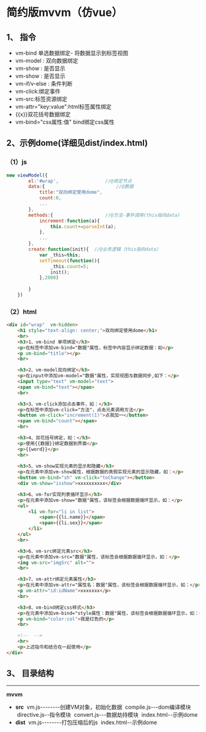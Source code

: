 # 简约版mvvm（仿vue）
## 1、 指令
- vm-bind 单选数据绑定- 将数据显示到标签视图
- vm-model : 双向数据绑定
- vm-show : 是否显示
- vm-show : 是否显示
- vm-if/v-else : 条件判断
- vm-click:绑定事件
- vm-src:标签资源绑定
- vm-attr="key:value":html标签属性绑定
- {{x}}双花括号数据绑定
- vm-bind="css属性:值" bind绑定css属性

## 2、示例dome(详细见dist/index.html)
### （1）js
```javascript
new viewModel({
		el:'#wrap',	 				//@绑定节点
		data:{							//@数据
			title:"双向绑定使用dome",
			count:0,
			...
		},
		methods:{					//@方法-事件调用(this指向data)
			increment:function(a){
				this.count+=parseInt(a);
			},
			...
		},
		create:function(init){	//@业务逻辑（this指向data）
			var _this=this;
			setTimeout(function(){
				_this.count=5;
				init();
			},2000)
			
		}
	})
```

### （2）html
```html
<div id="wrap"  vm-hidden>
	<h1 style="text-align: center;">双向绑定使用dome</h1>
	<br>
	<h3>1、vm-bind 单项绑定</h3>
	<p>在标签中添加vm-bind="数据"属性，标签中内容显示绑定数据：如</p>
	<p vm-bind="title"></p>
	<br>

	<h3>2、vm-model双向绑定</h3>
	<p>在input中添加vm-model="数据"属性，实现视图与数据同步,如下：</p>
	<input type="text" vm-model="text">
	<span vm-bind="text"></span>
	<br>

	<h3>3、vm-click添加点击事件，如：</h3>
	<p>在标签中添加vm-click="方法"，点击元素调用方法</p>
	<button vm-click="increment(1)">点我加一</button>
	<span vm-bind="count"></span>
	<br>

	<h3>4、双花括号绑定，如：</h3>
	<p>使用{{数据}}绑定数据到界面</p>
	<p>{{word}}</p>
	<br>
	
	<h3>5、vm-show实现元素的显示和隐藏</h3>
	<p>在元素中添加vm-show属性，根据数据的真假实现元素的显示隐藏，如：</p>
	<button vm-bind="sh" vm-click="toChange"></button>
	<div vm-show="isshow">xxxxxxxxxx</div>

	<h3>6、vm-for实现列表循环显示</h3>
	<p>在元素中添加vm-show="数据"属性，该标签会根据数据循环显示，如：</p>
	<ul>
		<li vm-for="li in list">
			<span>{{li.name}}</span>
			<span>{{li.sex}}</span>
		</li>
	</ul>
	<br>

	<h3>6、vm-src绑定元素src</h3>
	<p>在元素中添加vm-src="数据"属性，该标签会根据数据循环显示，如：</p>
	<img vm-src="imgSrc" alt="">
	<br>

	<h3>7、vm-attr绑定元素属性</h3>
	<p>在元素中添加vm-attr="属性名：数据"属性，该标签会根据数据循环显示，如：</p>
	<p vm-attr="id:idName">xxxxxxx</p>
	<br>

	<h3>8、vm-bind绑定css样式</h3>
	<p>在元素中添加vm-bind="style属性：数据"属性，该标签会根据数据循环显示，如：</p>
	<p vm-bind="color:col">我是红色的</p>
	<br>

	<!--  -->
	<hr>
	<p>上述指令和结合在一起使用</p>
</div>
```
## 3、 目录结构

------------
**mvvm**
- **src**
&nbsp;vm.js--------创建VM对象，初始化数据
&nbsp;compile.js---dom编译模块
&nbsp;directive.js--指令模块
&nbsp;convert.js---数据劫持模块
&nbsp;index.html--示例dome
- **dist**
&nbsp;vm.js--------打包压缩后的js
&nbsp;index.html--示例dome







